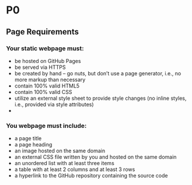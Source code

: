 # P0
## Page Requirements

### Your static webpage must:

- be hosted on GitHub Pages
- be served via HTTPS
- be created by hand – go nuts, but don’t use a page generator, i.e., no more markup than necessary
- contain 100% valid HTML5
- contain 100% valid CSS
- utilize an external style sheet to provide style changes (no inline styles, i.e., provided via style attributes)
- 
### You webpage must include:

- a page title
- a page heading
- an image hosted on the same domain
- an external CSS file written by you and hosted on the same domain
- an unordered list with at least three items
- a table with at least 2 columns and at least 3 rows
- a hyperlink to the GitHub repository containing the source code
